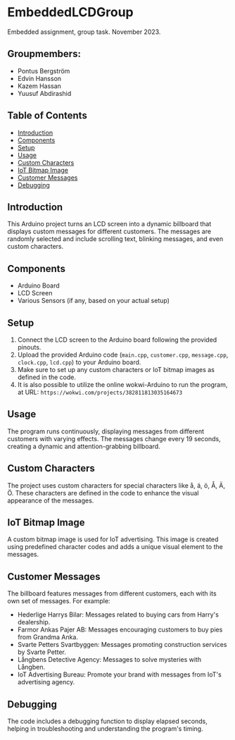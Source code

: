 # EmbeddedLCDGroup
Embedded assignment, group task. November 2023.

## Groupmembers:
- Pontus Bergström
- Edvin Hansson
- Kazem Hassan
- Yuusuf Abdirashid

## Table of Contents

- [Introduction](#introduction)
- [Components](#components)
- [Setup](#setup)
- [Usage](#usage)
- [Custom Characters](#custom-characters)
- [IoT Bitmap Image](#iot-bitmap-image)
- [Customer Messages](#customer-messages)
- [Debugging](#debugging)

## Introduction

This Arduino project turns an LCD screen into a dynamic billboard that displays custom messages for different customers. The messages are randomly selected and include scrolling text, blinking messages, and even custom characters.

## Components

- Arduino Board
- LCD Screen
- Various Sensors (if any, based on your actual setup)

## Setup

1. Connect the LCD screen to the Arduino board following the provided pinouts.
2. Upload the provided Arduino code (`main.cpp`, `customer.cpp`, `message.cpp`, `clock.cpp`, `lcd.cpp`) to your Arduino board.
3. Make sure to set up any custom characters or IoT bitmap images as defined in the code.
4. It is also possible to utilize the online wokwi-Arduino to run the program, at URL: `https://wokwi.com/projects/382811813035164673`

## Usage

The program runs continuously, displaying messages from different customers with varying effects. The messages change every 19 seconds, creating a dynamic and attention-grabbing billboard.

## Custom Characters

The project uses custom characters for special characters like å, ä, ö, Å, Ä, Ö. These characters are defined in the code to enhance the visual appearance of the messages.

## IoT Bitmap Image

A custom bitmap image is used for IoT advertising. This image is created using predefined character codes and adds a unique visual element to the messages.

## Customer Messages

The billboard features messages from different customers, each with its own set of messages. For example:
- Hederlige Harrys Bilar: Messages related to buying cars from Harry's dealership.
- Farmor Ankas Pajer AB: Messages encouraging customers to buy pies from Grandma Anka.
- Svarte Petters Svartbyggen: Messages promoting construction services by Svarte Petter.
- Långbens Detective Agency: Messages to solve mysteries with Långben.
- IoT Advertising Bureau: Promote your brand with messages from IoT's advertising agency.

## Debugging

The code includes a debugging function to display elapsed seconds, helping in troubleshooting and understanding the program's timing.
